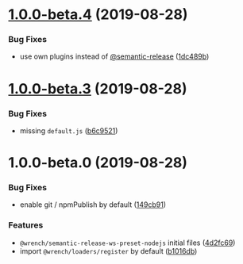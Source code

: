 # [1.0.0-beta.4](https://github.com/gavar/wrench/compare/v/semantic-release-ws-preset-nodejs/1.0.0-beta.3@beta...v/semantic-release-ws-preset-nodejs/1.0.0-beta.4@beta) (2019-08-28)


### Bug Fixes

* use own plugins instead of [@semantic-release](https://github.com/semantic-release) ([1dc489b](https://github.com/gavar/wrench/commit/1dc489b))



# [1.0.0-beta.3](https://github.com/gavar/wrench/compare/v/semantic-release-ws-preset-nodejs/1.0.0-beta.2@beta...v/semantic-release-ws-preset-nodejs/1.0.0-beta.3@beta) (2019-08-28)


### Bug Fixes

* missing `default.js` ([b6c9521](https://github.com/gavar/wrench/commit/b6c9521))



# 1.0.0-beta.0 (2019-08-28)


### Bug Fixes

* enable git / npmPublish by default ([149cb91](https://github.com/gavar/wrench/commit/149cb91))


### Features

* `@wrench/semantic-release-ws-preset-nodejs` initial files ([4d2fc69](https://github.com/gavar/wrench/commit/4d2fc69))
* import `@wrench/loaders/register` by default ([b1016db](https://github.com/gavar/wrench/commit/b1016db))
